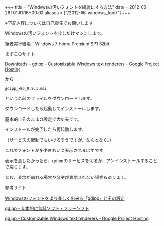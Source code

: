 +++
title = "Windowsの汚いフォントを綺麗にする方法"
date = 2012-06-26T01:01:16+00:00
aliases = ["/2012-06-windows_font/"]
+++

※下記内容については自己責任でお願いします。

Windowsの汚いフォントを少しだけマシにします。

筆者実行環境：Windows 7 Home Premium SP1 32bit

まずこのサイト

[Downloads - gdipp - Customizable Windows text renderers - Google Project Hosting](http://code.google.com/p/gdipp/downloads/list)

から

```
gdipp_x86_0.9.1.msi
```

という名前のファイルをダウンロードします。

ダウンロードしたら起動してインストールします。

基本的にそのままの設定で大丈夫です。

インストールが完了したら再起動します。

（サービスの起動でもいけるそうですが、なんとなく。）

これでフォントが多少きれいに表示されるはずです。

表示を戻したかったら、gdippのサービスを切るか、アンインストールすることで戻ります。

なお、表示が崩れる場合や文字が表示されない場合もあります。

参考サイト

[Windowsのフォントをより美しく出来る「gdipp」とその設定](http://lufesu.blog3.fc2.com/blog-entry-57.html)

[gdipp - ｋ本的に無料ソフト・フリーソフト](http://www.gigafree.net/system/registry/gdipp.html)

 [gdipp - Customizable Windows text renderers - Google Project Hosting](http://code.google.com/p/gdipp/)

